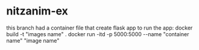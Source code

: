 # nitzanim-ex
this branch had a container file that create flask app
to run the app:
docker build -t "images name" .
docker run -itd -p 5000:5000 --name "container name" "image name"
